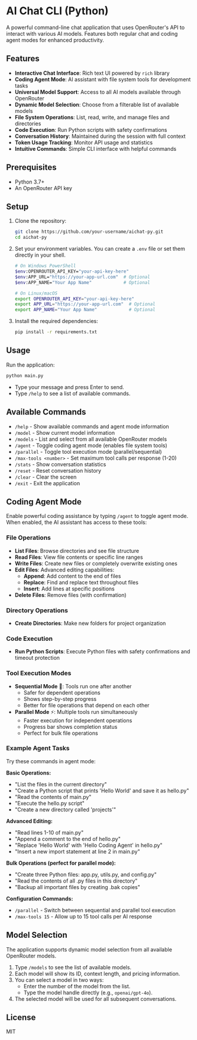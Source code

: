 # AI Chat CLI (Python)

A powerful command-line chat application that uses OpenRouter's API to interact with various AI models. Features both regular chat and coding agent modes for enhanced productivity.

## Features

- **Interactive Chat Interface**: Rich text UI powered by `rich` library
- **Coding Agent Mode**: AI assistant with file system tools for development tasks
- **Universal Model Support**: Access to all AI models available through OpenRouter
- **Dynamic Model Selection**: Choose from a filterable list of available models
- **File System Operations**: List, read, write, and manage files and directories
- **Code Execution**: Run Python scripts with safety confirmations
- **Conversation History**: Maintained during the session with full context
- **Token Usage Tracking**: Monitor API usage and statistics
- **Intuitive Commands**: Simple CLI interface with helpful commands

## Prerequisites

- Python 3.7+
- An OpenRouter API key

## Setup

1.  Clone the repository:
    ```bash
    git clone https://github.com/your-username/aichat-py.git
    cd aichat-py
    ```

2.  Set your environment variables. You can create a `.env` file or set them directly in your shell.
    ```bash
    # On Windows PowerShell
    $env:OPENROUTER_API_KEY="your-api-key-here"
    $env:APP_URL="https://your-app-url.com"  # Optional
    $env:APP_NAME="Your App Name"            # Optional

    # On Linux/macOS
    export OPENROUTER_API_KEY="your-api-key-here"
    export APP_URL="https://your-app-url.com"  # Optional
    export APP_NAME="Your App Name"            # Optional
    ```

3.  Install the required dependencies:
    ```bash
    pip install -r requirements.txt
    ```

## Usage

Run the application:
```bash
python main.py
```

- Type your message and press Enter to send.
- Type `/help` to see a list of available commands.

## Available Commands

- `/help` - Show available commands and agent mode information
- `/model` - Show current model information
- `/models` - List and select from all available OpenRouter models
- `/agent` - Toggle coding agent mode (enables file system tools)
- `/parallel` - Toggle tool execution mode (parallel/sequential)
- `/max-tools <number>` - Set maximum tool calls per response (1-20)
- `/stats` - Show conversation statistics
- `/reset` - Reset conversation history
- `/clear` - Clear the screen
- `/exit` - Exit the application

## Coding Agent Mode

Enable powerful coding assistance by typing `/agent` to toggle agent mode. When enabled, the AI assistant has access to these tools:

### File Operations
- **List Files**: Browse directories and see file structure
- **Read Files**: View file contents or specific line ranges
- **Write Files**: Create new files or completely overwrite existing ones
- **Edit Files**: Advanced editing capabilities:
  - **Append**: Add content to the end of files
  - **Replace**: Find and replace text throughout files
  - **Insert**: Add lines at specific positions
- **Delete Files**: Remove files (with confirmation)

### Directory Operations
- **Create Directories**: Make new folders for project organization

### Code Execution
- **Run Python Scripts**: Execute Python files with safety confirmations and timeout protection

### Tool Execution Modes
- **Sequential Mode** 🔄: Tools run one after another
  - Safer for dependent operations
  - Shows step-by-step progress
  - Better for file operations that depend on each other
- **Parallel Mode** ⚡: Multiple tools run simultaneously  
  - Faster execution for independent operations
  - Progress bar shows completion status
  - Perfect for bulk file operations

### Example Agent Tasks
Try these commands in agent mode:

**Basic Operations:**
- "List the files in the current directory"
- "Create a Python script that prints 'Hello World' and save it as hello.py"
- "Read the contents of main.py"
- "Execute the hello.py script"
- "Create a new directory called 'projects'"

**Advanced Editing:**
- "Read lines 1-10 of main.py"
- "Append a comment to the end of hello.py"
- "Replace 'Hello World' with 'Hello Coding Agent' in hello.py"
- "Insert a new import statement at line 2 in main.py"

**Bulk Operations (perfect for parallel mode):**
- "Create three Python files: app.py, utils.py, and config.py"
- "Read the contents of all .py files in this directory"
- "Backup all important files by creating .bak copies"

**Configuration Commands:**
- `/parallel` - Switch between sequential and parallel tool execution
- `/max-tools 15` - Allow up to 15 tool calls per AI response

## Model Selection

The application supports dynamic model selection from all available OpenRouter models.

1.  Type `/models` to see the list of available models.
2.  Each model will show its ID, context length, and pricing information.
3.  You can select a model in two ways:
    -   Enter the number of the model from the list.
    -   Type the model handle directly (e.g., `openai/gpt-4o`).
4.  The selected model will be used for all subsequent conversations.

## License

MIT 